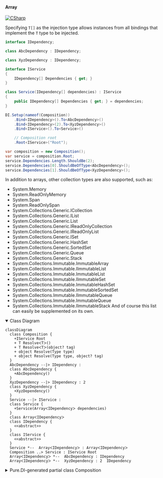 #### Array

[![CSharp](https://img.shields.io/badge/C%23-code-blue.svg)](../tests/Pure.DI.UsageTests/BaseClassLibrary/ArrayScenario.cs)

Specifying `T[]` as the injection type allows instances from all bindings that implement the `T` type to be injected.

```c#
interface IDependency;

class AbcDependency : IDependency;

class XyzDependency : IDependency;

interface IService
{
    IDependency[] Dependencies { get; }
}

class Service(IDependency[] dependencies) : IService
{
    public IDependency[] Dependencies { get; } = dependencies;
}

DI.Setup(nameof(Composition))
    .Bind<IDependency>().To<AbcDependency>()
    .Bind<IDependency>(2).To<XyzDependency>()
    .Bind<IService>().To<Service>()

    // Composition root
    .Root<IService>("Root");

var composition = new Composition();
var service = composition.Root;
service.Dependencies.Length.ShouldBe(2);
service.Dependencies[0].ShouldBeOfType<AbcDependency>();
service.Dependencies[1].ShouldBeOfType<XyzDependency>();
```

In addition to arrays, other collection types are also supported, such as:
- System.Memory<T>
- System.ReadOnlyMemory<T>
- System.Span<T>
- System.ReadOnlySpan<T>
- System.Collections.Generic.ICollection<T>
- System.Collections.Generic.IList<T>
- System.Collections.Generic.List<T>
- System.Collections.Generic.IReadOnlyCollection<T>
- System.Collections.Generic.IReadOnlyList<T>
- System.Collections.Generic.ISet<T>
- System.Collections.Generic.HashSet<T>
- System.Collections.Generic.SortedSet<T>
- System.Collections.Generic.Queue<T>
- System.Collections.Generic.Stack<T>
- System.Collections.Immutable.ImmutableArray<T>
- System.Collections.Immutable.IImmutableList<T>
- System.Collections.Immutable.ImmutableList<T>
- System.Collections.Immutable.IImmutableSet<T>
- System.Collections.Immutable.ImmutableHashSet<T>
- System.Collections.Immutable.ImmutableSortedSet<T>
- System.Collections.Immutable.IImmutableQueue<T>
- System.Collections.Immutable.ImmutableQueue<T>
- System.Collections.Immutable.IImmutableStack<T>
And of course this list can easily be supplemented on its own.

<details open>
<summary>Class Diagram</summary>

```mermaid
classDiagram
  class Composition {
    +IService Root
    + T ResolveᐸTᐳ()
    + T ResolveᐸTᐳ(object? tag)
    + object Resolve(Type type)
    + object Resolve(Type type, object? tag)
  }
  AbcDependency --|> IDependency : 
  class AbcDependency {
    +AbcDependency()
  }
  XyzDependency --|> IDependency : 2 
  class XyzDependency {
    +XyzDependency()
  }
  Service --|> IService : 
  class Service {
    +Service(ArrayᐸIDependencyᐳ dependencies)
  }
  class ArrayᐸIDependencyᐳ
  class IDependency {
    <<abstract>>
  }
  class IService {
    <<abstract>>
  }
  Service *--  ArrayᐸIDependencyᐳ : ArrayᐸIDependencyᐳ
  Composition ..> Service : IService Root
  ArrayᐸIDependencyᐳ *--  AbcDependency : IDependency
  ArrayᐸIDependencyᐳ *--  XyzDependency : 2  IDependency
```

</details>

<details>
<summary>Pure.DI-generated partial class Composition</summary><blockquote>

```c#
partial class Composition
{
  private readonly Composition _rootM04D26di;
  
  public Composition()
  {
    _rootM04D26di = this;
  }
  
  internal Composition(Composition baseComposition)
  {
    _rootM04D26di = baseComposition._rootM04D26di;
  }
  
  public Pure.DI.UsageTests.BCL.ArrayScenario.IService Root
  {
    [global::System.Runtime.CompilerServices.MethodImpl((global::System.Runtime.CompilerServices.MethodImplOptions)0x100)]
    get
    {
      return new Pure.DI.UsageTests.BCL.ArrayScenario.Service(new Pure.DI.UsageTests.BCL.ArrayScenario.IDependency[2] { new Pure.DI.UsageTests.BCL.ArrayScenario.AbcDependency(), new Pure.DI.UsageTests.BCL.ArrayScenario.XyzDependency() });
    }
  }
  
  [global::System.Runtime.CompilerServices.MethodImpl((global::System.Runtime.CompilerServices.MethodImplOptions)0x100)]
  public T Resolve<T>()
  {
    return ResolverM04D26di<T>.Value.Resolve(this);
  }
  
  [global::System.Runtime.CompilerServices.MethodImpl((global::System.Runtime.CompilerServices.MethodImplOptions)0x100)]
  public T Resolve<T>(object? tag)
  {
    return ResolverM04D26di<T>.Value.ResolveByTag(this, tag);
  }
  
  [global::System.Runtime.CompilerServices.MethodImpl((global::System.Runtime.CompilerServices.MethodImplOptions)0x100)]
  public object Resolve(global::System.Type type)
  {
    var index = (int)(_bucketSizeM04D26di * ((uint)global::System.Runtime.CompilerServices.RuntimeHelpers.GetHashCode(type) % 1));
    ref var pair = ref _bucketsM04D26di[index];
    return pair.Key == type ? pair.Value.Resolve(this) : ResolveM04D26di(type, index);
  }
  
  [global::System.Runtime.CompilerServices.MethodImpl((global::System.Runtime.CompilerServices.MethodImplOptions)0x8)]
  private object ResolveM04D26di(global::System.Type type, int index)
  {
    var finish = index + _bucketSizeM04D26di;
    while (++index < finish)
    {
      ref var pair = ref _bucketsM04D26di[index];
      if (pair.Key == type)
      {
        return pair.Value.Resolve(this);
      }
    }
    
    throw new global::System.InvalidOperationException($"Cannot resolve composition root of type {type}.");
  }
  
  [global::System.Runtime.CompilerServices.MethodImpl((global::System.Runtime.CompilerServices.MethodImplOptions)0x100)]
  public object Resolve(global::System.Type type, object? tag)
  {
    var index = (int)(_bucketSizeM04D26di * ((uint)global::System.Runtime.CompilerServices.RuntimeHelpers.GetHashCode(type) % 1));
    ref var pair = ref _bucketsM04D26di[index];
    return pair.Key == type ? pair.Value.ResolveByTag(this, tag) : ResolveM04D26di(type, tag, index);
  }
  
  [global::System.Runtime.CompilerServices.MethodImpl((global::System.Runtime.CompilerServices.MethodImplOptions)0x8)]
  private object ResolveM04D26di(global::System.Type type, object? tag, int index)
  {
    var finish = index + _bucketSizeM04D26di;
    while (++index < finish)
    {
      ref var pair = ref _bucketsM04D26di[index];
      if (pair.Key == type)
      {
        return pair.Value.ResolveByTag(this, tag);
      }
    }
    
    throw new global::System.InvalidOperationException($"Cannot resolve composition root \"{tag}\" of type {type}.");
  }
  public override string ToString()
  {
    return
      "classDiagram\n" +
        "  class Composition {\n" +
          "    +IService Root\n" +
          "    + T ResolveᐸTᐳ()\n" +
          "    + T ResolveᐸTᐳ(object? tag)\n" +
          "    + object Resolve(Type type)\n" +
          "    + object Resolve(Type type, object? tag)\n" +
        "  }\n" +
        "  AbcDependency --|> IDependency : \n" +
        "  class AbcDependency {\n" +
          "    +AbcDependency()\n" +
        "  }\n" +
        "  XyzDependency --|> IDependency : 2 \n" +
        "  class XyzDependency {\n" +
          "    +XyzDependency()\n" +
        "  }\n" +
        "  Service --|> IService : \n" +
        "  class Service {\n" +
          "    +Service(ArrayᐸIDependencyᐳ dependencies)\n" +
        "  }\n" +
        "  class ArrayᐸIDependencyᐳ\n" +
        "  class IDependency {\n" +
          "    <<abstract>>\n" +
        "  }\n" +
        "  class IService {\n" +
          "    <<abstract>>\n" +
        "  }\n" +
        "  Service *--  ArrayᐸIDependencyᐳ : ArrayᐸIDependencyᐳ\n" +
        "  Composition ..> Service : IService Root\n" +
        "  ArrayᐸIDependencyᐳ *--  AbcDependency : IDependency\n" +
        "  ArrayᐸIDependencyᐳ *--  XyzDependency : 2  IDependency";
  }
  
  private readonly static int _bucketSizeM04D26di;
  private readonly static global::Pure.DI.Pair<global::System.Type, global::Pure.DI.IResolver<Composition, object>>[] _bucketsM04D26di;
  
  static Composition()
  {
    var valResolverM04D26di_0000 = new ResolverM04D26di_0000();
    ResolverM04D26di<Pure.DI.UsageTests.BCL.ArrayScenario.IService>.Value = valResolverM04D26di_0000;
    _bucketsM04D26di = global::Pure.DI.Buckets<global::System.Type, global::Pure.DI.IResolver<Composition, object>>.Create(
      1,
      out _bucketSizeM04D26di,
      new global::Pure.DI.Pair<global::System.Type, global::Pure.DI.IResolver<Composition, object>>[1]
      {
         new global::Pure.DI.Pair<global::System.Type, global::Pure.DI.IResolver<Composition, object>>(typeof(Pure.DI.UsageTests.BCL.ArrayScenario.IService), valResolverM04D26di_0000)
      });
  }
  
  private sealed class ResolverM04D26di<T>: global::Pure.DI.IResolver<Composition, T>
  {
    public static global::Pure.DI.IResolver<Composition, T> Value = new ResolverM04D26di<T>();
    
    public T Resolve(Composition composite)
    {
      throw new global::System.InvalidOperationException($"Cannot resolve composition root of type {typeof(T)}.");
    }
    
    public T ResolveByTag(Composition composite, object tag)
    {
      throw new global::System.InvalidOperationException($"Cannot resolve composition root \"{tag}\" of type {typeof(T)}.");
    }
  }
  
  private sealed class ResolverM04D26di_0000: global::Pure.DI.IResolver<Composition, Pure.DI.UsageTests.BCL.ArrayScenario.IService>
  {
    public Pure.DI.UsageTests.BCL.ArrayScenario.IService Resolve(Composition composition)
    {
      return composition.Root;
    }
    
    public Pure.DI.UsageTests.BCL.ArrayScenario.IService ResolveByTag(Composition composition, object tag)
    {
      switch (tag)
      {
        case null:
          return composition.Root;
        default:
          throw new global::System.InvalidOperationException($"Cannot resolve composition root \"{tag}\" of type Pure.DI.UsageTests.BCL.ArrayScenario.IService.");
      }
    }
  }
}
```

</blockquote></details>

